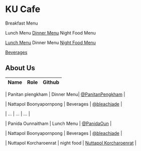 # KU Cafe


Breakfast Menu

Lunch Menu
[Dinner Menu](#Menu.md)
Night Food Menu

[Lunch Menu](Menu.md#LunchMenu)
Dinner Menu
[Night Food Menu](Menu.md#Night-Food-menu)

[Beverages](Menu.md#Beverages)

## About Us

| Name      | Role      | Github   |
|:----------|-----------|----------|


| Panitan plengkham | Dinner Menu| [@PanitanPengkham](https://github.com/PanitanPlengkham) |

| Nattapol Boonyapornpong | Beverages | [@bleachjade](https://github.com/bleachjade) |

| ...       | ...       | ...      |

| Panida Ounnaitham | Lunch Menu | [@PanidaOun](https://github.com/PanidaOun) |

| Nattapol Boonyapornpong | Beverages | [@bleachjade](https://github.com/bleachjade) |


| Nuttapol Korcharoenrat | night food | [Nuttapol Korcharoenrat](https://github.com/nuttapol-kor) |



